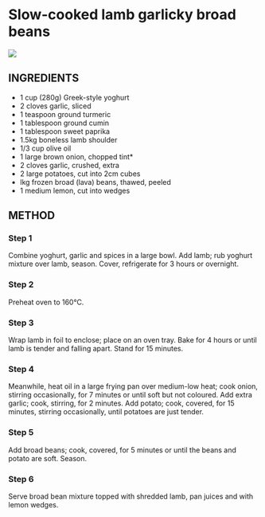 # Slow-cooked lamb garlicky broad beans
![](https://user-images.githubusercontent.com/658935/37236747-051b1896-245f-11e8-8da6-07f995c7af62.jpg)
## INGREDIENTS 
* 1 cup (280g) Greek-style yoghurt 
* 2 cloves garlic, sliced 
* 1 teaspoon ground turmeric 
* 1 tablespoon ground cumin 
* 1 tablespoon sweet paprika 
* 1.5kg boneless lamb shoulder
* 1/3 cup olive oil 
* 1 large brown onion, chopped tint* 
* 2 cloves garlic, crushed, extra 
* 2 large potatoes, cut into 2cm cubes 
* lkg frozen broad (lava) beans, thawed, peeled 
* 1 medium lemon, cut into wedges 
## METHOD 
### Step 1 
Combine yoghurt, garlic and spices in a large bowl. Add lamb; rub yoghurt mixture over lamb, season. Cover, refrigerate for 3 hours or overnight. 
### Step 2 
Preheat oven to 160°C. 
### Step 3 
Wrap lamb in foil to enclose; place on an oven tray. Bake for 4 hours or until lamb is tender and falling apart. Stand for 15 minutes. 
### Step 4 
Meanwhile, heat oil in a large frying pan over medium-low heat; cook onion, stirring occasionally, for 7 minutes or until soft but not coloured. Add extra garlic; cook, stirring, for 2 minutes. Add potato; cook, covered, for 15 minutes, stirring occasionally, until potatoes are just tender. 
### Step 5 
Add broad beans; cook, covered, for 5 minutes or until the beans and potato are soft. Season. 
### Step 6 
Serve broad bean mixture topped with shredded lamb, pan juices and with lemon wedges. 
